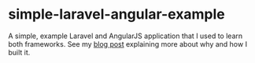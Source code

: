simple-laravel-angular-example
==============================

A simple, example Laravel and AngularJS application that I used to learn both frameworks.  See my [blog post](http://www.geoffakens.com/2014/12/27/creating-a-simple-web-application-using-laravel-and-angularjs-part-1/) explaining more about why and how I built it.
